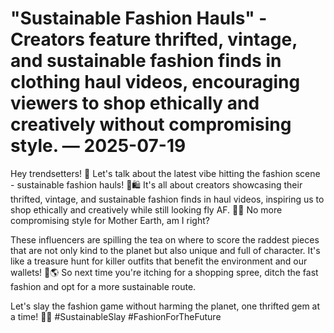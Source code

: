 # "Sustainable Fashion Hauls" - Creators feature thrifted, vintage, and sustainable fashion finds in clothing haul videos, encouraging viewers to shop ethically and creatively without compromising style. — 2025-07-19

Hey trendsetters! 🌟 Let's talk about the latest vibe hitting the fashion scene - sustainable fashion hauls! 🌿🛍️ It's all about creators showcasing their thrifted, vintage, and sustainable fashion finds in haul videos, inspiring us to shop ethically and creatively while still looking fly AF. 💃🕺 No more compromising style for Mother Earth, am I right?

These influencers are spilling the tea on where to score the raddest pieces that are not only kind to the planet but also unique and full of character. It's like a treasure hunt for killer outfits that benefit the environment and our wallets! 💸🌎 So next time you're itching for a shopping spree, ditch the fast fashion and opt for a more sustainable route.

Let's slay the fashion game without harming the planet, one thrifted gem at a time! 💚✨ #SustainableSlay #FashionForTheFuture
